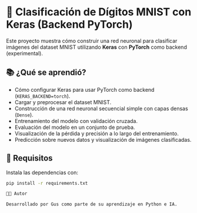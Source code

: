 # 🧠 Clasificación de Dígitos MNIST con Keras (Backend PyTorch)

Este proyecto muestra cómo construir una red neuronal para clasificar imágenes del dataset MNIST utilizando **Keras** con **PyTorch** como backend (experimental). 

## 📚 ¿Qué se aprendió?

- Cómo configurar Keras para usar PyTorch como backend (`KERAS_BACKEND=torch`).
- Cargar y preprocesar el dataset MNIST.
- Construcción de una red neuronal secuencial simple con capas densas (`Dense`).
- Entrenamiento del modelo con validación cruzada.
- Evaluación del modelo en un conjunto de prueba.
- Visualización de la pérdida y precisión a lo largo del entrenamiento.
- Predicción sobre nuevos datos y visualización de imágenes clasificadas.

## 🧪 Requisitos

Instala las dependencias con:

```bash
pip install -r requirements.txt

🧑‍💻 Autor

Desarrollado por Gus como parte de su aprendizaje en Python e IA.
